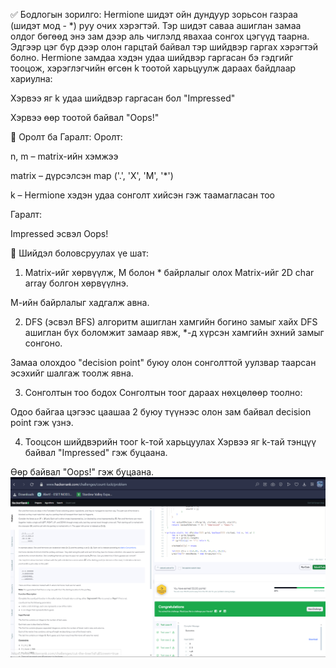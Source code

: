 ✅ Бодлогын зорилго:
Hermione шидэт ойн дундуур зорьсон газраа (шидэт мод - *) руу очих хэрэгтэй. Тэр шидэт саваа ашиглан замаа олдог бөгөөд энэ зам дээр аль чиглэлд явахаа сонгох цэгүүд таарна. Эдгээр цэг бүр дээр олон гарцтай байвал тэр шийдвэр гаргах хэрэгтэй болно. Hermione замдаа хэдэн удаа шийдвэр гаргасан бэ гэдгийг тооцож, хэрэглэгчийн өгсөн k тоотой харьцуулж дараах байдлаар хариулна:

Хэрвээ яг k удаа шийдвэр гаргасан бол "Impressed"

Хэрвээ өөр тоотой байвал "Oops!"

🧾 Оролт ба Гаралт:
Оролт:

n, m – matrix-ийн хэмжээ

matrix – дүрсэлсэн map ('.', 'X', 'M', '*')

k – Hermione хэдэн удаа сонголт хийсэн гэж таамагласан тоо

Гаралт:

Impressed эсвэл Oops!

🔧 Шийдэл боловсруулах үе шат:
1. Matrix-ийг хөрвүүлж, M болон * байрлалыг олох
Matrix-ийг 2D char array болгон хөрвүүлнэ.

М-ийн байрлалыг хадгалж авна.

2. DFS (эсвэл BFS) алгоритм ашиглан хамгийн богино замыг хайх
DFS ашиглан бүх боломжит замаар явж, *-д хүрсэн хамгийн эхний замыг сонгоно.

Замаа олохдоо "decision point" буюу олон сонголттой уулзвар таарсан эсэхийг шалгаж тоолж явна.

3. Сонголтын тоо бодох
Сонголтын тоог дараах нөхцөлөөр тоолно:

Одоо байгаа цэгээс цаашаа 2 буюу түүнээс олон зам байвал decision point гэж үзнэ.

4. Тооцсон шийдвэрийн тоог k-той харьцуулах
Хэрвээ яг k-тай тэнцүү байвал "Impressed" гэж буцаана.

Өөр байвал "Oops!" гэж буцаана.
![alt text](<Screenshot 2025-06-09 201730.png>)